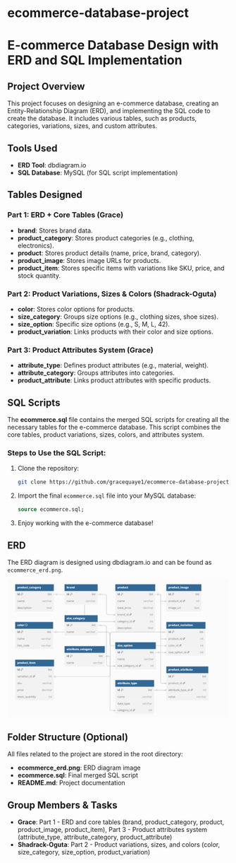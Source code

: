 # ecommerce-database-project

# E-commerce Database Design with ERD and SQL Implementation

## Project Overview

This project focuses on designing an e-commerce database, creating an Entity-Relationship Diagram (ERD), and implementing the SQL code to create the database. It includes various tables, such as products, categories, variations, sizes, and custom attributes.

## Tools Used

- **ERD Tool**: dbdiagram.io
- **SQL Database**: MySQL (for SQL script implementation)

## Tables Designed

### Part 1: ERD + Core Tables (Grace)
- **brand**: Stores brand data.
- **product_category**: Stores product categories (e.g., clothing, electronics).
- **product**: Stores product details (name, price, brand, category).
- **product_image**: Stores image URLs for products.
- **product_item**: Stores specific items with variations like SKU, price, and stock quantity.

### Part 2: Product Variations, Sizes & Colors (Shadrack-Oguta)
- **color**: Stores color options for products.
- **size_category**: Groups size options (e.g., clothing sizes, shoe sizes).
- **size_option**: Specific size options (e.g., S, M, L, 42).
- **product_variation**: Links products with their color and size options.

### Part 3: Product Attributes System (Grace)
- **attribute_type**: Defines product attributes (e.g., material, weight).
- **attribute_category**: Groups attributes into categories.
- **product_attribute**: Links product attributes with specific products.

## SQL Scripts

The **ecommerce.sql** file contains the merged SQL scripts for creating all the necessary tables for the e-commerce database. This script combines the core tables, product variations, sizes, colors, and attributes system.

### Steps to Use the SQL Script:
1. Clone the repository:
    ```bash
    git clone https://github.com/gracequaye1/ecommerce-database-project.git
    ```

2. Import the final `ecommerce.sql` file into your MySQL database:
    ```sql
    source ecommerce.sql;
    ```

3. Enjoy working with the e-commerce database!

## ERD

The ERD diagram is designed using dbdiagram.io and can be found as `ecommerce_erd.png`.

![ERD](ecommerce_erd.png)

## Folder Structure (Optional)

All files related to the project are stored in the root directory:

- **ecommerce_erd.png**: ERD diagram image
- **ecommerce.sql**: Final merged SQL script
- **README.md**: Project documentation

## Group Members & Tasks

- **Grace**: Part 1 - ERD and core tables (brand, product_category, product, product_image, product_item), Part 3 - Product attributes system (attribute_type, attribute_category, product_attribute)
- **Shadrack-Oguta**: Part 2 - Product variations, sizes, and colors (color, size_category, size_option, product_variation)




